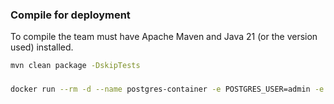 
### Compile for deployment
To compile the team must have Apache Maven and Java 21 (or the version used) installed.

```bash
mvn clean package -DskipTests
```
### 
```bash
docker run --rm -d --name postgres-container -e POSTGRES_USER=admin -e POSTGRES_PASSWORD=123456 -e POSTGRES_DB=restaurantdb -p 5432:5432 postgres:latest
```
